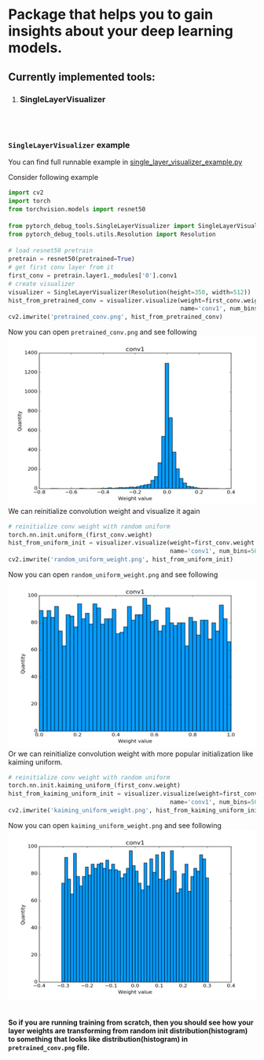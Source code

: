 
# Package that helps you to gain insights about your deep learning models. 

## Currently implemented tools:</br>
1. ### SingleLayerVisualizer </br>
<br>
<br>

### `SingleLayerVisualizer` example
You can find full runnable example in [single_layer_visualizer_example.py](examples/single_layer_visualizer_example.py)

Consider following example

```python
import cv2
import torch
from torchvision.models import resnet50

from pytorch_debug_tools.SingleLayerVisualizer import SingleLayerVisualizer
from pytorch_debug_tools.utils.Resolution import Resolution

# load resnet50 pretrain
pretrain = resnet50(pretrained=True)
# get first conv layer from it
first_conv = pretrain.layer1._modules['0'].conv1
# create visualizer
visualizer = SingleLayerVisualizer(Resolution(height=350, width=512))
hist_from_pretrained_conv = visualizer.visualize(weight=first_conv.weight.detach().numpy(),
                                                 name='conv1', num_bins=50)
cv2.imwrite('pretrained_conv.png', hist_from_pretrained_conv)
```
Now you can open `pretrained_conv.png` and see following
<br>
![pretrained_weight.png](assets/pretrained_weight.png "pretrained_weight.png")
<br>
We can reinitialize convolution weight and visualize it again
```python
# reinitialize conv weight with random uniform
torch.nn.init.uniform_(first_conv.weight)
hist_from_uniform_init = visualizer.visualize(weight=first_conv.weight.detach().numpy(),
                                              name='conv1', num_bins=50)
cv2.imwrite('random_uniform_weight.png', hist_from_uniform_init)
```
Now you can open `random_uniform_weight.png` and see following 
<br>
![random_uniform_weight.png](assets/random_uniform_weight.png "random_uniform_weight.png")
<br>
Or we can reinitialize convolution weight with more popular initialization like kaiming uniform.
```python
# reinitialize conv weight with random uniform
torch.nn.init.kaiming_uniform_(first_conv.weight)
hist_from_kaiming_uniform_init = visualizer.visualize(weight=first_conv.weight.detach().numpy(),
                                              name='conv1', num_bins=50)
cv2.imwrite('kaiming_uniform_weight.png', hist_from_kaiming_uniform_init)
```
Now you can open `kaiming_uniform_weight.png` and see following 
<br>
![kaiming_uniform_weight.png](assets/kaiming_uniform_weight.png "kaiming_uniform_weight.png")
<br>
<br>

#### So if you are running training from scratch, then you should see how your layer weights are transforming from random init distribution(histogram) to something that looks like distribution(histogram) in `pretrained_conv.png` file.